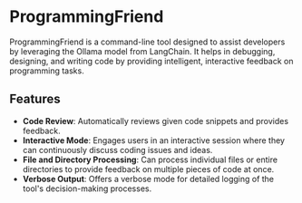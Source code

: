 # ProgrammingFriend

ProgrammingFriend is a command-line tool designed to assist developers by leveraging the Ollama model from LangChain. It helps in debugging, designing, and writing code by providing intelligent, interactive feedback on programming tasks.

## Features

- **Code Review**: Automatically reviews given code snippets and provides feedback.
- **Interactive Mode**: Engages users in an interactive session where they can continuously discuss coding issues and ideas.
- **File and Directory Processing**: Can process individual files or entire directories to provide feedback on multiple pieces of code at once.
- **Verbose Output**: Offers a verbose mode for detailed logging of the tool's decision-making processes.
